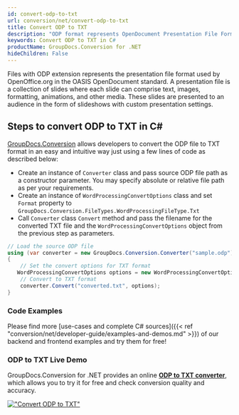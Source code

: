 ```yaml
---
id: convert-odp-to-txt
url: conversion/net/convert-odp-to-txt
title: Convert ODP to TXT
description: "ODP format represents OpenDocument Presentation File Format with .odp extension. Learn how to convert ODP to TXT file programmatically in C# language using GroupDocs.Conversion for .NET library."
keywords: Convert ODP to TXT in C#
productName: GroupDocs.Conversion for .NET
hideChildren: False
---
```


Files with ODP extension represents the presentation file format used by OpenOffice.org in the OASIS OpenDocument standard. A presentation file is a collection of slides where each slide can comprise text, images, formatting, animations, and other media. These slides are presented to an audience in the form of slideshows with custom presentation settings.

## Steps to convert ODP to TXT in C#

[GroupDocs.Conversion](https://products.groupdocs.com/conversion/net) allows developers to convert the ODP file to TXT format in an easy and intuitive way just using a few lines of code as described below:

* Create an instance of `Converter` class and pass source ODP file path as a constructor parameter. You may specify absolute or relative file path as per your requirements. 
* Create an instance of `WordProcessingConvertOptions` class and set `Format` property to `GroupDocs.Conversion.FileTypes.WordProcessingFileType.Txt`
* Call `Converter` class `Convert` method and pass the filename for the converted TXT file and the `WordProcessingConvertOptions` object from the previous step as parameters.

```csharp
// Load the source ODP file
using (var converter = new GroupDocs.Conversion.Converter("sample.odp"))
{
    // Set the convert options for TXT format
   WordProcessingConvertOptions options = new WordProcessingConvertOptions { Format = GroupDocs.Conversion.FileTypes.WordProcessingFileType.Txt };
    // Convert to TXT format
    converter.Convert("converted.txt", options);
}
```

### Code Examples

Please find more [use-cases and complete C# sources]({{< ref "conversion/net/developer-guide/examples-and-demos.md" >}}) of our backend and frontend examples and try them for free!

### ODP to TXT Live Demo

GroupDocs.Conversion for .NET provides an online [**ODP to TXT converter**](https://products.groupdocs.app/conversion/odp-to-txt), which allows you to try it for free and check conversion quality and accuracy.

[!["Convert ODP to TXT"](conversion/net/images/convert-to-txt/convert-odp-to-txt.png)](https://products.groupdocs.app/conversion/odp-to-txt)
